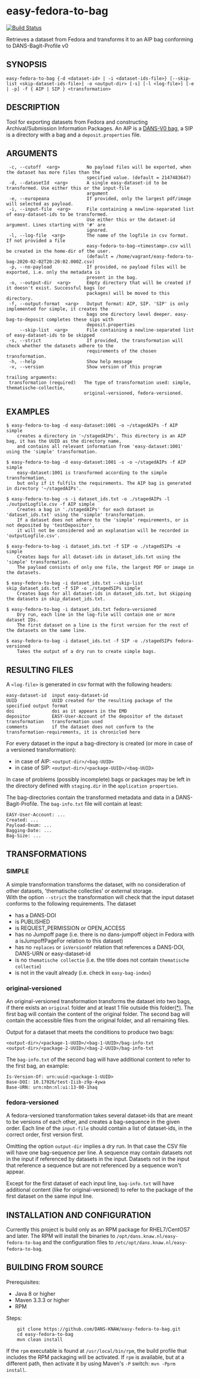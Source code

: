 easy-fedora-to-bag
==================
[![Build Status](https://travis-ci.org/DANS-KNAW/easy-fedora-to-bag.png?branch=master)](https://travis-ci.org/DANS-KNAW/easy-fedora-to-bag)

Retrieves a dataset from Fedora and transforms it to an AIP bag conforming to DANS-BagIt-Profile v0

SYNOPSIS
--------

    easy-fedora-to-bag {-d <dataset-id> | -i <dataset-ids-file>} [--skip-list <skip-dataset-ids-file>] -o <output-dir> [-s] [-l <log-file>] [-e | -p] -f { AIP | SIP } <transformation>

DESCRIPTION
-----------
Tool for exporting datasets from Fedora and constructing Archival/Submission Information Packages.
An AIP is a [DANS-V0 bag], a SIP is a directory with a bag and a `deposit.properties` file.

[DANS-V0 bag]: https://github.com/DANS-KNAW/dans-bagit-profile/blob/master/docs/versions/0.0.0.md#dans-bagit-profile-v0

ARGUMENTS
---------

     -c, --cutoff  <arg>          No payload files will be exported, when the dataset has more files than the
                                  specified value. (default = 2147483647)
     -d, --datasetId  <arg>       A single easy-dataset-id to be transformed. Use either this or the input-file
                                  argument
     -e, --europeana              If provided, only the largest pdf/image will selected as payload.
     -i, --input-file  <arg>      File containing a newline-separated list of easy-dataset-ids to be transformed.
                                  Use either this or the dataset-id argument. Lines starting with '#' are
                                  ignored.
     -l, --log-file  <arg>        The name of the logfile in csv format. If not provided a file
                                  easy-fedora-to-bag-<timestamp>.csv will be created in the home-dir of the user.
                                  (default = /home/vagrant/easy-fedora-to-bag-2020-02-02T20:20:02.000Z.csv)
     -p, --no-payload             If provided, no payload files will be exported, i.e. only the metadata is
                                  present in the bag.
     -o, --output-dir  <arg>      Empty directory that will be created if it doesn't exist. Successful bags (or 
                                  packages) will be moved to this directory.
     -f, --output-format  <arg>   Output format: AIP, SIP. 'SIP' is only implemented for simple, it creates the
                                  bags one directory level deeper. easy-bag-to-deposit completes these sips with
                                  deposit.properties
         --skip-list  <arg>       File containing a newline-separated list of easy-dataset-ids to be skipped
     -s, --strict                 If provided, the transformation will check whether the datasets adhere to the
                                  requirements of the chosen transformation.
     -h, --help                   Show help message
     -v, --version                Show version of this program
    
    trailing arguments:
     transformation (required)   The type of transformation used: simple, thematische-collectie,
                                 original-versioned, fedora-versioned.

EXAMPLES
--------

    $ easy-fedora-to-bag -d easy-dataset:1001 -o ~/stagedAIPs -f AIP simple
        creates a directory in '~/stagedAIPs'. This directory is an AIP bag, it has the UUID as the directory name, 
        and contains all relevant information from 'easy-dataset:1001' using the 'simple' transformation.
    
    $ easy-fedora-to-bag -d easy-dataset:1001 -s -o ~/stagedAIPs -f AIP simple
        easy-dataset:1001 is transformed according to the simple transformation, 
        but only if it fulfils the requirements. The AIP bag is generated in directory '~/stagedAIPs'.
    
    $ easy-fedora-to-bag -s -i dataset_ids.txt -o ./stagedAIPs -l ./outputLogfile.csv -f AIP simple
        Creates a bag in './stagedAIPs' for each dataset in 'dataset_ids.txt' using the 'simple' transformation.
        If a dataset does not adhere to the 'simple' requirements, or is not deposited by 'testDepositor',
        it will not be considered and an explanation will be recorded in 'outputLogfile.csv'. 

    $ easy-fedora-to-bag -i dataset_ids.txt -f SIP -o ./stagedSIPs -e simple
        Creates bags for all dataset-ids in dataset_ids.txt using the 'simple' transformation.
        The payload consists of only one file, the largest PDF or image in the datasets.

    $ easy-fedora-to-bag -i dataset_ids.txt --skip-list skip_dataset_ids.txt -f SIP -o ./stagedSIPs simple
        Creates bags for all dataset-ids in dataset_ids.txt, but skipping the datasets in skip_dataset_ids.txt.

    $ easy-fedora-to-bag -i dataset_ids.txt fedora-versioned
        Dry run, each line in the log-file will contain one or more dataset IDs.
        The first dataset on a line is the first version for the rest of the datasets on the same line.

    $ easy-fedora-to-bag -i dataset_ids.txt -f SIP -o ./stagedSIPs fedora-versioned
        Takes the output of a dry run to create simple bags. 


RESULTING FILES
---------------

A `<log-file>` is generated in csv format with the following headers:

    easy-dataset-id  input easy-dataset-id
    UUID             UUID created for the resulting package of the specified output format
    doi              doi as it appears in the EMD
    depositor        EASY-User-Account of the depositor of the dataset
    transformation   transformation used
    comments         if the dataset does not conform to the transformation-requirements, it is chronicled here

For every dataset in the input a bag-directory is created (or more in case of a versioned transformation):
* in case of AIP: `<output-dir>/<bag-UUID>`
* in case of SIP: `<output-dir>/<package-UUID>/<bag-UUID>`

In case of problems (possibly incomplete) bags or packages may be left in the directory
defined with `staging.dir` in the `application properties`.

The bag-directories contain the transformed metadata and data in a DANS-Bagit-Profile.
The `bag-info.txt` file will contain at least:

    EASY-User-Account: ...
    Created: ...
    Payload-Oxum: ...
    Bagging-Date: ...
    Bag-Size: ...


TRANSFORMATIONS
---------------
### SIMPLE
A simple transformation transforms the dataset, with no consideration of other datasets, 'thematische collecties' or external storage.  
With the option `--strict` the transformation will check that the input dataset conforms to the following requirements. The dataset

* has a DANS-DOI
* is PUBLISHED
* is REQUEST\_PERMISSION or OPEN\_ACCESS
* has no Jumpoff page (i.e. there is no dans-jumpoff object in Fedora with a isJumpoffPageFor relation to this dataset)
* has no `replaces` or `isVersionOf` relation that references a DANS-DOI, DANS-URN or easy-dataset-id
* is no `thematische collectie` (i.e. the title does not contain `thematische collectie`)
* is not in the vault already (i.e. check in `easy-bag-index`)

### original-versioned
An original-versioned transformation transforms the dataset into two bags, 
if there exists an `original` folder and at least 1 file outside this folder[(*)](https://github.com/DANS-KNAW/easy-fedora-to-bag/blob/94951d6d74dc1be590d959b53f03e1311ff7baf7/src/main/scala/nl/knaw/dans/easy/fedoratobag/filter/package.scala#L25). 
The first bag will contain the content of the original folder. 
The second bag will contain the accessible files from the original folder, and all remaining files.  

Output for a dataset that meets the conditions to produce two bags:

    <output-dir>/<package-1-UUID>/<bag-1-UUID>/bag-info-txt
    <output-dir>/<package-2-UUID>/<bag-2-UUID>/bag-info-txt

The `bag-info.txt` of the second bag will have additional content to refer to the first bag, an example:

    Is-Version-Of: urn:uuid:<package-1-UUID>
    Base-DOI: 10.17026/test-Iiib-z9p-4ywa
    Base-URN: urn:nbn:nl:ui:13-00-1haq

### fedora-versioned
A fedora-versioned transformation takes several dataset-ids that are meant to be versions of each other, and creates a bag-sequence in the given order.
Each line of the `input-file` should contain a list of dataset-ids, in the correct order, first version first.

Omitting the option `output-dir` implies a dry run.
In that case the CSV file will have one bag-sequence per line.
A sequence may contain datasets not in the input if referenced by datasets in the input.
Datasets not in the input that reference a sequence but are not referenced by a sequence won't appear.

Except for the first dataset of each input line,
`bag-info.txt` will have additional content (like for original-versioned)
to refer to the package of the first dataset on the same input line.

INSTALLATION AND CONFIGURATION
------------------------------
Currently this project is build only as an RPM package for RHEL7/CentOS7 and later. The RPM will install the binaries to
`/opt/dans.knaw.nl/easy-fedora-to-bag` and the configuration files to `/etc/opt/dans.knaw.nl/easy-fedora-to-bag`.

BUILDING FROM SOURCE
--------------------

Prerequisites:

* Java 8 or higher
* Maven 3.3.3 or higher
* RPM

Steps:

        git clone https://github.com/DANS-KNAW/easy-fedora-to-bag.git
        cd easy-fedora-to-bag
        mvn clean install

If the `rpm` executable is found at `/usr/local/bin/rpm`, the build profile that includes the RPM
packaging will be activated. If `rpm` is available, but at a different path, then activate it by using
Maven's `-P` switch: `mvn -Pprm install`.

